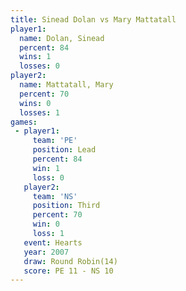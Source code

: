```yaml
---
title: Sinead Dolan vs Mary Mattatall
player1:               
  name: Dolan, Sinead  
  percent: 84          
  wins: 1              
  losses: 0            
player2:               
  name: Mattatall, Mary
  percent: 70          
  wins: 0              
  losses: 1            
games:
 - player1:        
     team: 'PE'    
     position: Lead
     percent: 84   
     win: 1        
     loss: 0       
   player2:         
     team: 'NS'     
     position: Third
     percent: 70    
     win: 0         
     loss: 1        
   event: Hearts        
   year: 2007           
   draw: Round Robin(14)
   score: PE 11 - NS 10 
---
```

